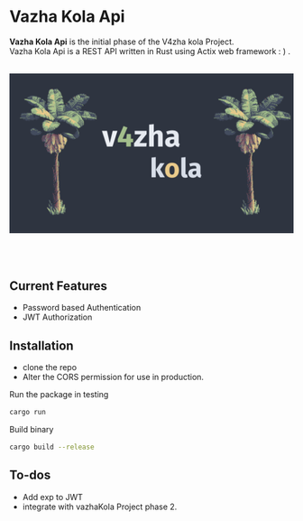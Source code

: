 # Vazha Kola Api

**Vazha Kola Api** is the initial phase of the V4zha kola Project.<br>
Vazha Kola Api is a REST API written in Rust using Actix web framework : ) .
<br><br>

![v4zha](assets/vazha_kola.png)

<br><br>

## Current Features
- Password based Authentication <br>
- JWT Authorization<br>

## Installation
- clone the repo<br>
- Alter the CORS permission for use in production.

Run the package in testing

```bash
cargo run
```

Build binary

```bash
cargo build --release
```

## To-dos
- Add exp to JWT
- integrate with vazhaKola Project phase 2.

